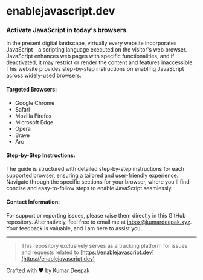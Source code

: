 # **enablejavascript.dev**

### Activate JavaScript in today's browsers.

In the present digital landscape, virtually every website incorporates JavaScript - a scripting language executed on the visitor's web browser. JavaScript enhances web pages with specific functionalities, and if deactivated, it may restrict or render the content and features inaccessible. This website provides step-by-step instructions on enabling JavaScript across widely-used browsers.

#### Targeted Browsers:
- Google Chrome
- Safari
- Mozilla Firefox
- Microsoft Edge
- Opera
- Brave
- Arc

#### Step-by-Step Instructions:
The guide is structured with detailed step-by-step instructions for each supported browser, ensuring a tailored and user-friendly experience. Navigate through the specific sections for your browser, where you'll find concise and easy-to-follow steps to enable JavaScript seamlessly.

#### Contact Information:
For support or reporting issues, please raise them directly in this GitHub repository. Alternatively, feel free to email me at [inbox@kumardeepak.xyz](inbox@kumardeepak.xyz). Your feedback is valuable, and I am here to assist you.

---

> This repository exclusively serves as a tracking platform for issues and requests related to [https://enablejavascript.dev](https://enablejavascript.dev)

Crafted with :heart: by [Kumar Deepak](https://kumardeepak.xyz)
